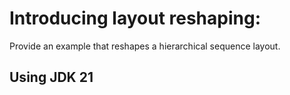 # Introducing layout reshaping:
Provide an example that reshapes a hierarchical sequence layout.

## Using JDK 21